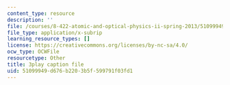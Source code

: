 ```yaml
---
content_type: resource
description: ''
file: /courses/8-422-atomic-and-optical-physics-ii-spring-2013/51099949d676b2203b5f599791f03fd1_r6OUO3an7-0.srt
file_type: application/x-subrip
learning_resource_types: []
license: https://creativecommons.org/licenses/by-nc-sa/4.0/
ocw_type: OCWFile
resourcetype: Other
title: 3play caption file
uid: 51099949-d676-b220-3b5f-599791f03fd1
---
```

